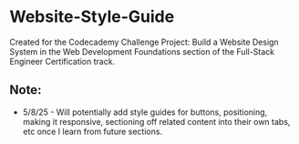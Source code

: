 # Website-Style-Guide
Created for the Codecademy Challenge Project: Build a Website Design System in the Web Development Foundations section of the Full-Stack Engineer Certification track.

## Note:
* 5/8/25 - Will potentially add style guides for buttons, positioning, making it responsive, sectioning off related content into their own tabs, etc once I learn from future sections.
